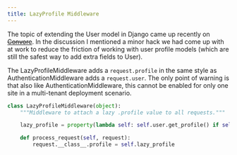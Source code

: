```yaml
---
title: LazyProfile Middleware
---
```


The topic of extending the User model in Django came up recently on
~~[Convore](https://convore.com/django-community/customizing-your-user-model/)~~.
In the discussion I mentioned a minor hack we had come up with at work to
reduce the friction of working with user profile models (which are still the
safest way to add extra fields to User).

The LazyProfileMiddleware adds a ``request.profile`` in the same style as
AuthenticationMiddleware adds a ``request.user``. The only point of warning is
that also like AuthenticationMiddleware, this cannot be enabled for only one
site in a multi-tenant deployment scenario.

```python
class LazyProfileMiddleware(object):
    """Middleware to attach a lazy .profile value to all requests."""

    lazy_profile = property(lambda self: self.user.get_profile() if self.user else None)

    def process_request(self, request):
        request.__class__.profile = self.lazy_profile
```
